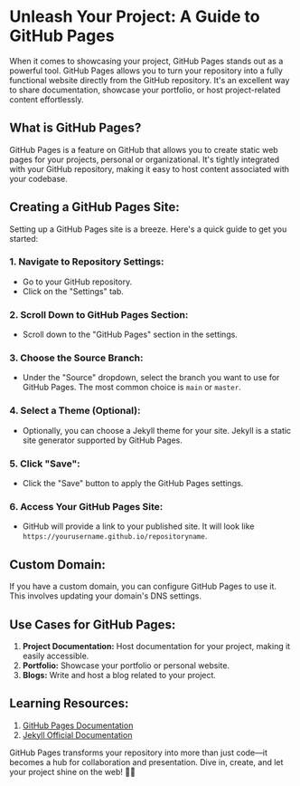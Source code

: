 # Unleash Your Project: A Guide to GitHub Pages

When it comes to showcasing your project, GitHub Pages stands out as a powerful tool. GitHub Pages allows you to turn your repository into a fully functional website directly from the GitHub repository. It's an excellent way to share documentation, showcase your portfolio, or host project-related content effortlessly.

## **What is GitHub Pages?**

GitHub Pages is a feature on GitHub that allows you to create static web pages for your projects, personal or organizational. It's tightly integrated with your GitHub repository, making it easy to host content associated with your codebase.

## **Creating a GitHub Pages Site:**

Setting up a GitHub Pages site is a breeze. Here's a quick guide to get you started:

### 1. **Navigate to Repository Settings:**

- Go to your GitHub repository.
- Click on the "Settings" tab.

### 2. **Scroll Down to GitHub Pages Section:**

- Scroll down to the "GitHub Pages" section in the settings.

### 3. **Choose the Source Branch:**

- Under the "Source" dropdown, select the branch you want to use for GitHub Pages. The most common choice is `main` or `master`.

### 4. **Select a Theme (Optional):**

- Optionally, you can choose a Jekyll theme for your site. Jekyll is a static site generator supported by GitHub Pages.

### 5. **Click "Save":**

- Click the "Save" button to apply the GitHub Pages settings.

### 6. **Access Your GitHub Pages Site:**

- GitHub will provide a link to your published site. It will look like `https://yourusername.github.io/repositoryname`.

## **Custom Domain:**

If you have a custom domain, you can configure GitHub Pages to use it. This involves updating your domain's DNS settings.

## **Use Cases for GitHub Pages:**

1. **Project Documentation:** Host documentation for your project, making it easily accessible.
2. **Portfolio:** Showcase your portfolio or personal website.
3. **Blogs:** Write and host a blog related to your project.

## **Learning Resources:**

1. [GitHub Pages Documentation](https://docs.github.com/en/pages)
2. [Jekyll Official Documentation](https://jekyllrb.com/docs/)

GitHub Pages transforms your repository into more than just code—it becomes a hub for collaboration and presentation. Dive in, create, and let your project shine on the web! &#128640;&#127760;
